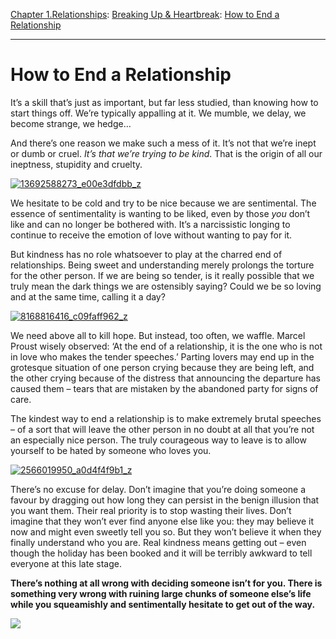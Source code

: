 [Chapter 1.Relationships](https://www.theschooloflife.com/thebookoflife/category/relationships/): [Breaking Up & Heartbreak](https://www.theschooloflife.com/thebookoflife/category/relationships/breaking-up-heartbreak/): [How to End a Relationship](https://www.theschooloflife.com/thebookoflife/how-to-end-a-relationship/)

* * *

# How to End a Relationship

It’s a skill that’s just as important, but far less studied, than knowing how to start things off. We’re typically appalling at it. We mumble, we delay, we become strange, we hedge…

And there’s one reason we make such a mess of it. It’s not that we’re inept or dumb or cruel. _It’s that we’re trying to be kind_. That is the origin of all our ineptness, stupidity and cruelty.

[![13692588273_e00e3dfdbb_z](https://www.theschooloflife.com/thebookoflife/wp-content/uploads/2016/03/13692588273_e00e3dfdbb_z.jpg)](http://www.thebookoflife.org/wp-content/uploads/2016/03/13692588273_e00e3dfdbb_z.jpg)

We hesitate to be cold and try to be nice because we are sentimental. The essence of sentimentality is wanting to be liked, even by those _you_ don’t like and can no longer be bothered with. It’s a narcissistic longing to continue to receive the emotion of love without wanting to pay for it.

But kindness has no role whatsoever to play at the charred end of relationships. Being sweet and understanding merely prolongs the torture for the other person. If we are being so tender, is it really possible that we truly mean the dark things we are ostensibly saying? Could we be so loving and at the same time, calling it a day?

[![8168816416_c09faff962_z](https://www.theschooloflife.com/thebookoflife/wp-content/uploads/2016/03/8168816416_c09faff962_z.jpg)](http://www.thebookoflife.org/wp-content/uploads/2016/03/8168816416_c09faff962_z.jpg)

We need above all to kill hope. But instead, too often, we waffle. Marcel Proust wisely observed: ‘At the end of a relationship, it is the one who is not in love who makes the tender speeches.’ Parting lovers may end up in the grotesque situation of one person crying because they are being left, and the other crying because of the distress that announcing the departure has caused them – tears that are mistaken by the abandoned party for signs of care.

The kindest way to end a relationship is to make extremely brutal speeches – of a sort that will leave the other person in no doubt at all that you’re not an especially nice person. The truly courageous way to leave is to allow yourself to be hated by someone who loves you.

[![2566019950_a0d4f4f9b1_z](https://www.theschooloflife.com/thebookoflife/wp-content/uploads/2016/03/2566019950_a0d4f4f9b1_z.jpg)](http://www.thebookoflife.org/wp-content/uploads/2016/03/2566019950_a0d4f4f9b1_z.jpg)

There’s no excuse for delay. Don’t imagine that you’re doing someone a favour by dragging out how long they can persist in the benign illusion that you want them. Their real priority is to stop wasting their lives. Don’t imagine that they won’t ever find anyone else like you: they may believe it now and might even sweetly tell you so. But they won’t believe it when they finally understand who you are. Real kindness means getting out – even though the holiday has been booked and it will be terribly awkward to tell everyone at this late stage.

**There’s nothing at all wrong with deciding someone isn’t for you. There is something very wrong with ruining large chunks of someone else’s life while you squeamishly and sentimentally hesitate to get out of the way.**

[![](https://img.youtube.com/vi/VPXIzJcfAMk/0.jpg)](https://www.youtube.com/embed/VPXIzJcfAMk '')
